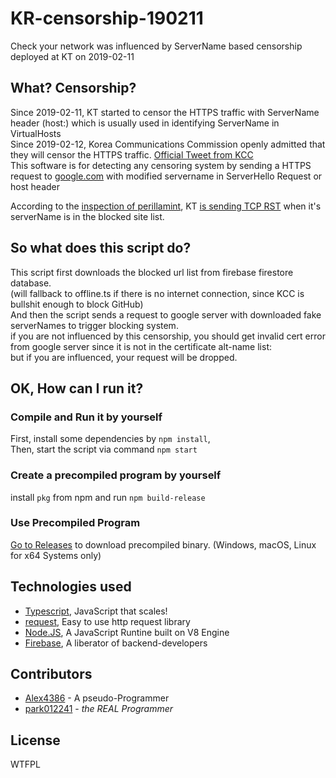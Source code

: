 # KR-censorship-190211
Check your network was influenced by ServerName based censorship deployed at KT on 2019-02-11

## What? Censorship?
Since 2019-02-11, KT started to censor the HTTPS traffic with ServerName header (host:) which is usually used in identifying ServerName in VirtualHosts    
Since 2019-02-12, Korea Communications Commission openly admitted that they will censor the HTTPS traffic. [Official Tweet from KCC](https://twitter.com/withkcc/status/1095183792057200645)  
This software is for detecting any censoring system by sending a HTTPS request to [google.com](https://google.com) with modified servername in ServerHello Request or host header
  
According to the [inspection of ](https://twitter.com/perillamint/status/1085545671506255872)[perillamint](https://github.com/perillamint), 
KT [is sending TCP RST](https://twitter.com/perillamint/status/1094918736429993984) when it's serverName is in the blocked site list.  

## So what does this script do?
This script first downloads the blocked url list from firebase firestore database.  
(will fallback to offline.ts if there is no internet connection, since KCC is bullshit enough to block GitHub)  
And then the script sends a request to google server with downloaded fake serverNames to trigger blocking system.  
if you are not influenced by this censorship, you should get invalid cert error from google server since it is not in the certificate alt-name list:  
but if you are influenced, your request will be dropped.

## OK, How can I run it?
### Compile and Run it by yourself
First, install some dependencies by `npm install`,  
Then, start the script via command `npm start`

### Create a precompiled program by yourself
install `pkg` from npm and run `npm build-release`

### Use Precompiled Program
[Go to Releases](https://github.com/Alex4386/KR-censorship-190211/releases) to download precompiled binary. (Windows, macOS, Linux for x64 Systems only)

## Technologies used
* [Typescript](https://typescriptlang.org), JavaScript that scales!
* [request](https://github.com/request/request), Easy to use http request library
* [Node.JS](https://nodejs.org), A JavaScript Runtine built on V8 Engine
* [Firebase](https://firebase.google.com), A liberator of backend-developers
  
## Contributors
* [Alex4386](https://github.com/Alex4386) - A pseudo-Programmer
* [park012241](https://github.com/park012241) - *the REAL Programmer*  

## License
WTFPL
